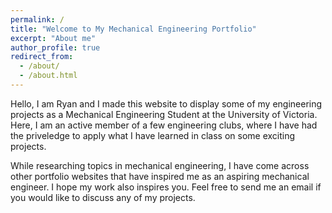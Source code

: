 ```yaml
---
permalink: /
title: "Welcome to My Mechanical Engineering Portfolio"
excerpt: "About me"
author_profile: true
redirect_from: 
  - /about/
  - /about.html
---
```


Hello, I am Ryan and I made this website to display some of my engineering projects as a Mechanical Engineering Student at the University of Victoria. Here, I am an active member of a few engineering clubs, where I have had the priveledge to apply what I have learned in class on some exciting projects.

While researching topics in mechanical engineering, I have come across other portfolio websites that have inspired me as an aspiring mechanical engineer. I hope my work also inspires you. Feel free to send me an email if you would like to discuss any of my projects.